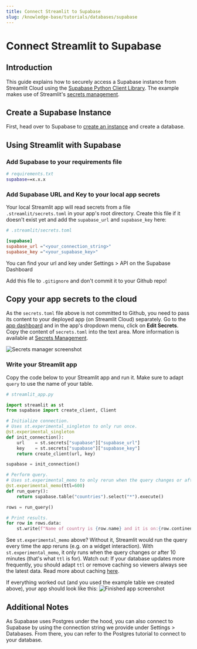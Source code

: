 ```yaml
---
title: Connect Streamlit to Supabase
slug: /knowledge-base/tutorials/databases/supabase
---
```


# Connect Streamlit to Supabase

## Introduction

This guide explains how to securely access a Supabase instance from Streamlit Cloud using the [Supabase Python Client Library](https://github.com/supabase-community/supabase-py). The example makes use of Streamlit's [secrets management](/streamlit-cloud/get-started/deploy-an-app/connect-to-data-sources/secrets-management).


## Create a Supabase Instance

First, head over to Supabase to [create an instance](https://supabase.com/) and create a database.


## Using Streamlit with Supabase

### Add Supabase to your requirements file

```bash
# requirements.txt
supabase==x.x.x
```

### Add Supabase URL and Key to your local app secrets

Your local Streamlit app will read secrets from a file `.streamlit/secrets.toml` in your app's root directory. Create this file if it doesn't exist yet and add the `supabase_url` and `supabase_key` here:

```toml
# .streamlit/secrets.toml

[supabase]
supabase_url ="<your_connection_string>"
supabase_key ="<your_supabase_key>"

```

You can find your url and key under Settings > API on the Supabase Dashboard

<Important>

Add this file to `.gitignore` and don't commit it to your Github repo!

</Important>

## Copy your app secrets to the cloud

As the `secrets.toml` file above is not committed to Github, you need to pass its content to your deployed app (on Streamlit Cloud) separately. Go to the [app dashboard](https://share.streamlit.io/) and in the app's dropdown menu, click on **Edit Secrets**. Copy the content of `secrets.toml` into the text area. More information is available at [Secrets Management](/streamlit-cloud/get-started/deploy-an-app/connect-to-data-sources/secrets-management).

![Secrets manager screenshot](/images/databases/edit-secrets.png)


### Write your Streamlit app

Copy the code below to your Streamlit app and run it. Make sure to adapt `query` to use the name of your table.

```python
# streamlit_app.py

import streamlit as st
from supabase import create_client, Client

# Initialize connection.
# Uses st.experimental_singleton to only run once.
@st.experimental_singleton
def init_connection():
    url    = st.secrets["supabase"]["supabase_url"]
    key    = st.secrets["supabase"]["supabase_key"]
    return create_client(url, key)

supabase = init_connection()

# Perform query.
# Uses st.experimental_memo to only rerun when the query changes or after 10 min.
@st.experimental_memo(ttl=600)
def run_query():
    return supabase.table("countries").select("*").execute()

rows = run_query()

# Print results.
for row in rows.data:
    st.write(f"Name of country is {row.name} and it is on:{row.continent}:")
```


See `st.experimental_memo` above? Without it, Streamlit would run the query every time the app reruns (e.g. on a widget interaction). With `st.experimental_memo`, it only runs when the query changes or after 10 minutes (that's what `ttl` is for). Watch out: If your database updates more frequently, you should adapt `ttl` or remove caching so viewers always see the latest data. Read more about caching [here](/library/advanced-features/experimental-cache-primitives).

If everything worked out (and you used the example table we created above), your app should look like this:
![Finished app screenshot](/images/databases/streamlit-app.png)


## Additional Notes

<Note>
As Supabase uses Postgres under the hood, you can also connect to Supabase by using the connection string we provide under Settings > Databases. From there, you can refer to the Postgres tutorial to connect to your database.
</Note>
